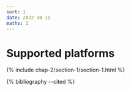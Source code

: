 ```yaml
---
sort: 1
date: 2022-10-11
maths: 1
---
```


# Supported platforms

{% include chap-2/section-1/section-1.html %}

{% bibliography --cited %}
